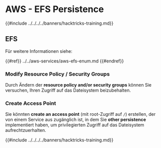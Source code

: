 # AWS - EFS Persistence

{{#include ../../../../banners/hacktricks-training.md}}

## EFS

Für weitere Informationen siehe:

{{#ref}}
../../aws-services/aws-efs-enum.md
{{#endref}}

### Modify Resource Policy / Security Groups

Durch Ändern der **resource policy and/or security groups** können Sie versuchen, Ihren Zugriff auf das Dateisystem beizubehalten.

### Create Access Point

Sie könnten **create an access point** (mit root-Zugriff auf `/`) erstellen, der von einem Service aus zugänglich ist, in dem Sie **other persistence** implementiert haben, um privilegierten Zugriff auf das Dateisystem aufrechtzuerhalten.

{{#include ../../../../banners/hacktricks-training.md}}
